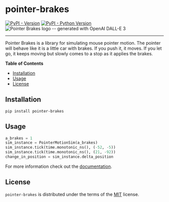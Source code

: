 # pointer-brakes

[![PyPI - Version](https://img.shields.io/pypi/v/pointer-brakes.svg)](https://pypi.org/project/pointer-brakes)
[![PyPI - Python Version](https://img.shields.io/pypi/pyversions/pointer-brakes.svg)](https://pypi.org/project/pointer-brakes)
![Pointer Brakes logo -- generated with OpenAI DALL-E 3](https://chrisargyle.github.io/pointer-brakes/pointer-brakes-logo.png)

-----

Pointer Brakes is a library for simulating mouse pointer motion.  The pointer will behave like it is a little car with brakes.  If you push it, it moves.  If you let go, it keeps moving but slowly comes to a stop as it applies the brakes.


**Table of Contents**

- [Installation](#installation)
- [Usage](#usage)
- [License](#license)

## Installation

```console
pip install pointer-brakes
```

## Usage

```python
a_brakes = 1
sim_instance = PointerMotionSim(a_brakes)
sim_instance.tick(time.monotonic_ns(), (-52, -5))
sim_instance.tick(time.monotonic_ns(), (21, -92))
change_in_position = sim_instance.delta_position
```

For more information check out the [documentation](https://chrisargyle.github.io/pointer-brakes).

## License

`pointer-brakes` is distributed under the terms of the [MIT](https://spdx.org/licenses/MIT.html) license.

